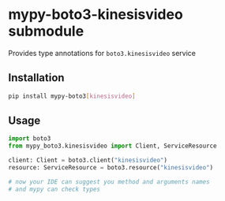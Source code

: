 # mypy-boto3-kinesisvideo submodule

Provides type annotations for `boto3.kinesisvideo` service

## Installation

```bash
pip install mypy-boto3[kinesisvideo]
```

## Usage

```python
import boto3
from mypy_boto3.kinesisvideo import Client, ServiceResource

client: Client = boto3.client("kinesisvideo")
resource: ServiceResource = boto3.resource("kinesisvideo")

# now your IDE can suggest you method and arguments names
# and mypy can check types
```

